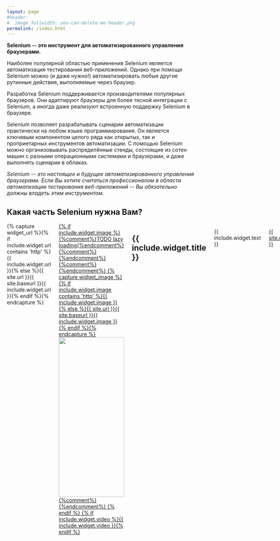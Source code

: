 ```yaml
---
layout: page
#header:
#  image_fullwidth: you-can-delete-me-header.png
permalink: /index.html
---
```

**Selenium -- это инструмент для автоматизированного управления браузерами.**

Наиболее популярной областью применения Selenium является автоматизация тестирования веб-приложений. Однако при помощи Selenium можно (и даже нужно!) автоматизировать любые другие рутинные действия, выполняемые через браузер.

Разработка Selenium поддерживается производителями популярных браузеров. Они адаптируют браузеры для более тесной интеграции с Selenium, а иногда даже реализуют встроенную поддержку Selenium в браузере.

Selenium позволяет разрабатывать сценарии автоматизации практически на любом языке программирования. Он является ключевым компонентом целого ряда как открытых, так и проприетарных инструментов автоматизации. С помощью Selenium можно организовывать распределённые стенды, состоящие из сотен машин с разными операционными системами и браузерами, и даже выполнять сценарии в облаках.

_Selenium -- это настоящее и будущее автоматизированного управления браузерами. Если Вы хотите считаться профессионалом в области автоматизации тестирования веб-приложений -- Вы обязательно должны владеть этим инструментом._

## Какая часть Selenium нужна Вам?

<div class="medium-4 columns frontpage-widget">
	{% capture widget_url %}{% if include.widget.url contains 'http' %}{{ include.widget.url }}{% else %}{{ site.url }}{{ site.baseurl }}{{ include.widget.url }}{% endif %}{% endcapture %}
	<a href="{{ widget_url }}">
		{% if include.widget.image %}
			{%comment%}TODO lazy loading{%endcomment%}
			{%comment%}<img class="lazy" data-src="{% if include.widget.image contains='http://' %}{{ include.widget.image }}{% else %}{{ site.urlimg }}{{ include.widget.image }}{% endif %}" width="100%" alt="" />{%endcomment%}
			{%comment%}<noscript>{%endcomment%}
			{% capture widget_image %}{% if include.widget.image contains 'http' %}{{ include.widget.image }}{% else %}{{ site.url }}{{ site.baseurl }}{{ include.widget.image }}{% endif %}{% endcapture %}
			<img src="{{widget_image}}" width="100%" alt="" />
			{%comment%}</noscript>{%endcomment%}
		{% endif %}
		{% if include.widget.video %}{{ include.widget.video }}{% endif %}
	</a>
	<h2 class="font-size-h3 t10">{{ include.widget.title }}</h2>
	<p>{{ include.widget.text }}</p>
	<p><a class="button tiny radius" href="{% if include.widget.url contains 'http' %}{{ include.widget.url }}{% else %}{{ site.url }}{{ site.baseurl }}{{ include.widget.url }}{% endif %}">{{ site.data.language.more }}</a></p>
</div>
